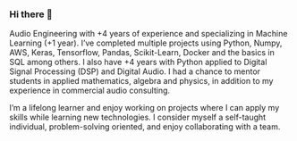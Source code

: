 ### Hi there 👋

Audio Engineering with +4 years of experience and specializing in Machine Learning (+1 year). I’ve completed multiple projects using Python, Numpy, AWS, Keras, Tensorflow, Pandas, Scikit-Learn, Docker and the basics in SQL among others. I also have +4 years with Python applied to Digital Signal Processing (DSP) and Digital Audio. I had a chance to mentor students in applied mathematics, algebra and physics, in addition to my experience in commercial audio consulting. 

I’m a lifelong learner and enjoy working on projects where I can apply my skills while learning new technologies. I consider myself a self-taught individual, problem-solving oriented, and enjoy collaborating with a team.
